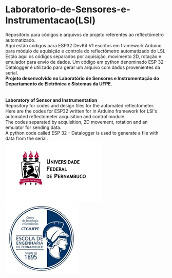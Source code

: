# Laboratorio-de-Sensores-e-Instrumentacao(LSI)
Repositório para códigos e arquivos de projeto referentes ao reflectômetro automatizado.<br>
Aqui estão códigos para ESP32 DevKit V1 escritos em framework Arduino para módulo de aquisição e controle do reflectômetro automatizado do LSI.<br>
Estão aqui os códigos separados por aquisição, movimento 2D, rotação e emulador para envio de dados.
Um código em python denominado ESP 32 - Datalogger é utilizado para gerar um arquivo com dados provenientes da serial.<br>
**Projeto desenvolvido no Laboratório de Sensores e Instrumentação do Departamento de Eletrônica e Sistemas da UFPE.**<br>
<br>
<br>
**Laboratory of Sensor and Instrumentation**<br>
Repository for codes and design files for the automated reflectometer.<br>
Here are the codes for ESP32 written for in Arduino framework for LSI's automated reflectometer acquisition and control module.<br>
The codes separated by acquisition, 2D movement, rotation and an emulator for sending data.<br>
A python code called ESP 32 - Datalogger is used to generate a file with data from the serial.<br>
![](UFPE.jpg)       ![](CTG.jpg)
